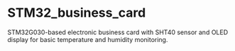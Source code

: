 # STM32_business_card
STM32G030-based electronic business card with SHT40 sensor and OLED display for basic temperature and humidity monitoring.
